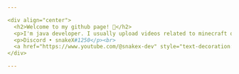 ```yaml
---

<div align="center">
  <h2>Welcome to my github page! 👋</h2>
  <p>I'm java developer. I usually upload videos related to minecraft or streaming.</p><br>
  <p>Discord • snakeX#1250</p><br>
  <a href="https://www.youtube.com/@snakex-dev" style="text-decoration:none; color:red;">YouTube Channel</a>
</div>

---
```


